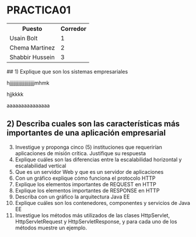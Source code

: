 # PRACTICA01

<table>

<tr>

<th>Puesto</th>

<th>Corredor</th>

</tr>

<tr>

<td>Usain Bolt</td>

<td>1</td>

</tr>

<tr>

<td>Chema Martinez</td>

<td>2</td>

</tr>

<tr>

<td>Shabbir Hussein</td>

<td>3</td>

</tr>

</table>
## 1) Explique que son los sistemas empresariales


hjjjjjjjjjjjjjjjjjjjjmhmk


hjjkkkk


aaaaaaaaaaaaaaa


## 2) Describa cuales son las características más importantes de una aplicación empresarial
3) Investigue y proponga cinco (5) instituciones que requerirían aplicaciones de misión crítica.
Justifique su respuesta
4) Explique cuáles son las diferencias entre la escalabilidad horizontal y escalabilidad vertical
5) Que es un servidor Web y que es un servidor de aplicaciones
6) Con un gráfico explique cómo funciona el protocolo HTTP
7) Explique los elementos importantes de REQUEST en HTTP
8) Explique los elementos importantes de RESPONSE en HTTP
9) Describa con un gráfico la arquitectura Java EE
10) Explique cuáles son los contenedores, componentes y servicios de Java EE
11) Investigue los métodos más utilizados de las clases HttpServlet, HttpServletRequest y
HttpServletResponse, y para cada uno de los métodos muestre un ejemplo.
